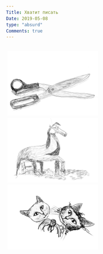 ```yaml
---
Title: Хватит писать
Date: 2019-05-08
type: "absurd"
Comments: true
---
```


<p style="float:left;">
<img src="1.jpg" alt="White" style="float:left; width: 250px; margin: 3px;" />
<img src="2.jpg" alt="White" style="float:left; width: 250px; margin: 3px;" />
<img src="3.jpg" alt="White" style="float:left; width: 250px; margin: 3px;" />
</p>
